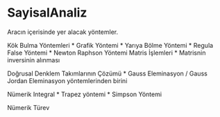 # SayisalAnaliz
Aracın içerisinde yer alacak yöntemler.

Kök Bulma Yöntemleri
    * Grafik Yöntemi
    * Yarıya Bölme Yöntemi
    * Regula False Yöntemi
    * Newton Raphson Yöntemi
Matris İşlemleri
    * Matrisnin inversinin alınması

Doğrusal Denklem Takımlarının Çözümü
    * Gauss Eleminasyon / Gauss Jordan Eleminasyon yöntemlerinden birini

Nümerik Integral
    * Trapez yöntemi
    * Simpson Yöntemi

Nümerik Türev
